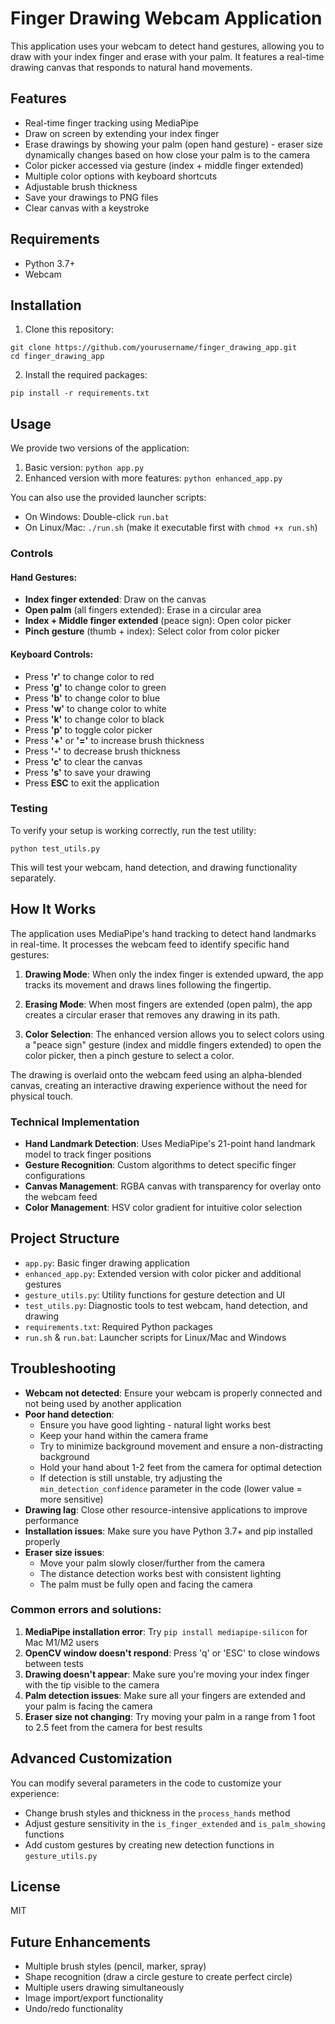 # Finger Drawing Webcam Application

This application uses your webcam to detect hand gestures, allowing you to draw with your index finger and erase with your palm. It features a real-time drawing canvas that responds to natural hand movements.

## Features

- Real-time finger tracking using MediaPipe
- Draw on screen by extending your index finger
- Erase drawings by showing your palm (open hand gesture) - eraser size dynamically changes based on how close your palm is to the camera
- Color picker accessed via gesture (index + middle finger extended)
- Multiple color options with keyboard shortcuts
- Adjustable brush thickness
- Save your drawings to PNG files
- Clear canvas with a keystroke

## Requirements

- Python 3.7+
- Webcam

## Installation

1. Clone this repository:
```
git clone https://github.com/yourusername/finger_drawing_app.git
cd finger_drawing_app
```

2. Install the required packages:
```
pip install -r requirements.txt
```

## Usage

We provide two versions of the application:

1. Basic version: `python app.py`
2. Enhanced version with more features: `python enhanced_app.py`

You can also use the provided launcher scripts:
- On Windows: Double-click `run.bat`
- On Linux/Mac: `./run.sh` (make it executable first with `chmod +x run.sh`)

### Controls

#### Hand Gestures:
- **Index finger extended**: Draw on the canvas
- **Open palm** (all fingers extended): Erase in a circular area
- **Index + Middle finger extended** (peace sign): Open color picker
- **Pinch gesture** (thumb + index): Select color from color picker

#### Keyboard Controls:
- Press **'r'** to change color to red
- Press **'g'** to change color to green
- Press **'b'** to change color to blue
- Press **'w'** to change color to white
- Press **'k'** to change color to black
- Press **'p'** to toggle color picker
- Press **'+'** or **'='** to increase brush thickness
- Press **'-'** to decrease brush thickness
- Press **'c'** to clear the canvas
- Press **'s'** to save your drawing
- Press **ESC** to exit the application

### Testing

To verify your setup is working correctly, run the test utility:
```
python test_utils.py
```

This will test your webcam, hand detection, and drawing functionality separately.

## How It Works

The application uses MediaPipe's hand tracking to detect hand landmarks in real-time. It processes the webcam feed to identify specific hand gestures:

1. **Drawing Mode**: When only the index finger is extended upward, the app tracks its movement and draws lines following the fingertip.

2. **Erasing Mode**: When most fingers are extended (open palm), the app creates a circular eraser that removes any drawing in its path.

3. **Color Selection**: The enhanced version allows you to select colors using a "peace sign" gesture (index and middle fingers extended) to open the color picker, then a pinch gesture to select a color.

The drawing is overlaid onto the webcam feed using an alpha-blended canvas, creating an interactive drawing experience without the need for physical touch.

### Technical Implementation

- **Hand Landmark Detection**: Uses MediaPipe's 21-point hand landmark model to track finger positions
- **Gesture Recognition**: Custom algorithms to detect specific finger configurations
- **Canvas Management**: RGBA canvas with transparency for overlay onto the webcam feed
- **Color Management**: HSV color gradient for intuitive color selection

## Project Structure

- `app.py`: Basic finger drawing application
- `enhanced_app.py`: Extended version with color picker and additional gestures
- `gesture_utils.py`: Utility functions for gesture detection and UI
- `test_utils.py`: Diagnostic tools to test webcam, hand detection, and drawing
- `requirements.txt`: Required Python packages
- `run.sh` & `run.bat`: Launcher scripts for Linux/Mac and Windows

## Troubleshooting

- **Webcam not detected**: Ensure your webcam is properly connected and not being used by another application
- **Poor hand detection**: 
  - Ensure you have good lighting - natural light works best
  - Keep your hand within the camera frame
  - Try to minimize background movement and ensure a non-distracting background
  - Hold your hand about 1-2 feet from the camera for optimal detection
  - If detection is still unstable, try adjusting the `min_detection_confidence` parameter in the code (lower value = more sensitive)
- **Drawing lag**: Close other resource-intensive applications to improve performance
- **Installation issues**: Make sure you have Python 3.7+ and pip installed properly
- **Eraser size issues**: 
  - Move your palm slowly closer/further from the camera
  - The distance detection works best with consistent lighting
  - The palm must be fully open and facing the camera

### Common errors and solutions:

1. **MediaPipe installation error**: Try `pip install mediapipe-silicon` for Mac M1/M2 users
2. **OpenCV window doesn't respond**: Press 'q' or 'ESC' to close windows between tests
3. **Drawing doesn't appear**: Make sure you're moving your index finger with the tip visible to the camera
4. **Palm detection issues**: Make sure all your fingers are extended and your palm is facing the camera
5. **Eraser size not changing**: Try moving your palm in a range from 1 foot to 2.5 feet from the camera for best results

## Advanced Customization

You can modify several parameters in the code to customize your experience:
- Change brush styles and thickness in the `process_hands` method
- Adjust gesture sensitivity in the `is_finger_extended` and `is_palm_showing` functions
- Add custom gestures by creating new detection functions in `gesture_utils.py`

## License

MIT

## Future Enhancements

- Multiple brush styles (pencil, marker, spray)
- Shape recognition (draw a circle gesture to create perfect circle)
- Multiple users drawing simultaneously 
- Image import/export functionality
- Undo/redo functionality
